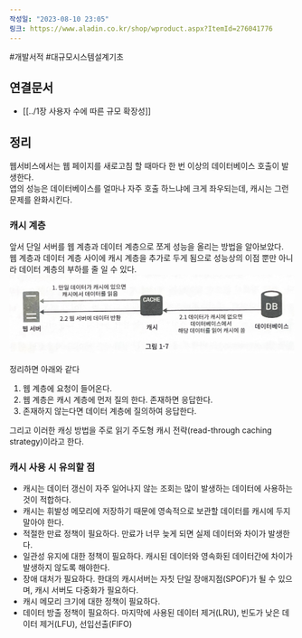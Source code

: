 ```yaml
---
작성일: "2023-08-10 23:05"
링크: https://www.aladin.co.kr/shop/wproduct.aspx?ItemId=276041776
---
```

#개발서적 #대규모시스템설계기초
## 연결문서
- [[../1장 사용자 수에 따른 규모 확장성]]

## 정리
웹서비스에서는 웹 페이지를 새로고침 할 때마다 한 번 이상의 데이터베이스 호출이 발생한다.  
앱의 성능은 데이터베이스를 얼마나 자주 호출 하느냐에 크게 좌우되는데, 캐시는 그런 문제를 완화시킨다.
### 캐시 계층
앞서 단일 서버를 웹 계층과 데이터 계층으로 쪼게 성능을 올리는 방법을 알아보았다.  
웹 계층과 데이터 계층 사이에 캐시 계층을 추가로 두게 됨으로 성능상의 이점 뿐만 아니라 데이터 계층의 부하를 줄 일 수 있다.  
![2020230814154257.png| 500](images/Pasted%20image%2020230814154257.png)

정리하면 아래와 같다
1. 웹 계층에 요청이 들어온다.
2. 웹 계층은 캐시 계층에 먼저 질의 한다. 존재하면 응답한다.
3. 존재하지 않는다면 데이터 계층에 질의하여 응답한다.

그리고 이러한 캐싱 방법을 주로 읽기 주도형 캐시 전략(read-through caching strategy)이라고 한다.
### 캐시 사용 시 유의할 점
- 캐시는 데이터 갱신이 자주 일어나지 않는 조회는 많이 발생하는 데이터에 사용하는 것이 적합하다.
- 캐시는 휘발성 메모리에 저장하기 때문에 영속적으로 보관할 데이터를 캐시에 두지 말아야 한다.
- 적절한 만료 정책이 필요하다. 만료가 너무 늦게 되면 실제 데이터와 차이가 발생한다.
- 일관성 유지에 대한 정책이 필요하다. 캐시된 데이터와 영속화된 데이터간에 차이가 발생하지 않도록 해야한다.
- 장애 대처가 필요하다. 한대의 캐시서버는 자칫 단일 장애지점(SPOF)가 될 수 있으며, 캐시 서버도 다중화가 필요하다.
- 캐시 메모리 크기에 대한 정책이 필요하다.
- 데이터 방출 정책이 필요하다. 마지막에 사용된 데이터 제거(LRU), 빈도가 낮은 데이터 제거(LFU), 선입선출(FIFO)
